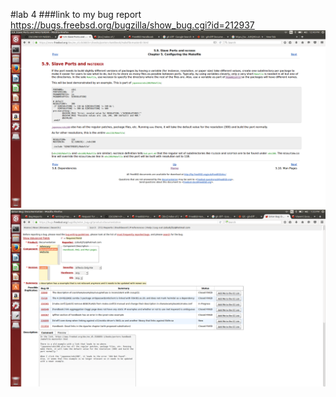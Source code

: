 #lab 4
###link to my bug report https://bugs.freebsd.org/bugzilla/show_bug.cgi?id=212937
![pic1](Image/lab4_1.jpg)
![pic2](Image/lab4_2.jpg)

